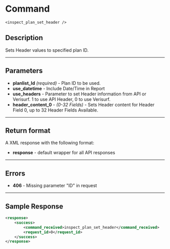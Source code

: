 # Command

    <inspect_plan_set_header />

## Description

Sets Header values to specified plan ID.

***

## Parameters
- **planlist_Id** _(required)_ - Plan ID to be used.
- **use_datetime** - Include Date/Time in Report
- **use_headers** - Parameter to set Header information from API or Verisurf. 1 to use API Header, 0 to use Verisurf.
- **header_content_0** - _(0-32 Fields)_ - Sets Header content for Header Field 0, up to 32 Header Fields Available.


***

## Return format
A XML response with the following format:

- **response** - default wrapper for all API responses

***

## Errors
- **406** - Missing parameter "ID" in request
 
***

## Sample Response
```xml
<response>
	<success>
		<command_received>inspect_plan_set_header</command_received>
		<request_id>0</request_id>
	</success>
</response>
```
